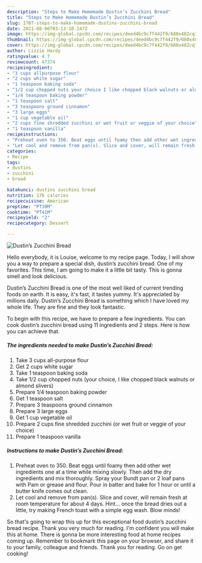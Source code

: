 ```yaml
---
description: "Steps to Make Homemade Dustin’s Zucchini Bread"
title: "Steps to Make Homemade Dustin’s Zucchini Bread"
slug: 1707-steps-to-make-homemade-dustins-zucchini-bread
date: 2021-08-06T03:13:10.147Z
image: https://img-global.cpcdn.com/recipes/deed4bc9c7f442f9/680x482cq70/dustins-zucchini-bread-recipe-main-photo.jpg
thumbnail: https://img-global.cpcdn.com/recipes/deed4bc9c7f442f9/680x482cq70/dustins-zucchini-bread-recipe-main-photo.jpg
cover: https://img-global.cpcdn.com/recipes/deed4bc9c7f442f9/680x482cq70/dustins-zucchini-bread-recipe-main-photo.jpg
author: Lizzie Hardy
ratingvalue: 4.7
reviewcount: 47374
recipeingredient:
- "3 cups allpurpose flour"
- "2 cups white sugar"
- "1 teaspoon baking soda"
- "1/2 cup chopped nuts your choice I like chopped black walnuts or almond slivers"
- "1/4 teaspoon baking powder"
- "1 teaspoon salt"
- "3 teaspoons ground cinnamon"
- "3 large eggs"
- "1 cup vegetable oil"
- "2 cups fine shredded zucchini or wet fruit or veggie of your choice"
- "1 teaspoon vanilla"
recipeinstructions:
- "Preheat oven to 350. Beat eggs until foamy then add other wet ingredients one at a time while mixing slowly. Then add the dry ingredients and mix thoroughly. Spray your Bundt pan or 2 loaf pans with Pam or grease and flour. Pour in batter and bake for 1 hour or until a butter knife comes out clean."
- "Let cool and remove from pan(s). Slice and cover, will remain fresh at room temperature for about 4 days. Hint... once the bread dries out a little, try making French toast with a simple egg wash. Blow minds!"
categories:
- Recipe
tags:
- dustins
- zucchini
- bread

katakunci: dustins zucchini bread 
nutrition: 176 calories
recipecuisine: American
preptime: "PT39M"
cooktime: "PT41M"
recipeyield: "2"
recipecategory: Dessert

---
```



![Dustin’s Zucchini Bread](https://img-global.cpcdn.com/recipes/deed4bc9c7f442f9/680x482cq70/dustins-zucchini-bread-recipe-main-photo.jpg)

Hello everybody, it is Louise, welcome to my recipe page. Today, I will show you a way to prepare a special dish, dustin’s zucchini bread. One of my favorites. This time, I am going to make it a little bit tasty. This is gonna smell and look delicious.



Dustin’s Zucchini Bread is one of the most well liked of current trending foods on earth. It is easy, it's fast, it tastes yummy. It's appreciated by millions daily. Dustin’s Zucchini Bread is something which I have loved my whole life. They are fine and they look fantastic.


To begin with this recipe, we have to prepare a few ingredients. You can cook dustin’s zucchini bread using 11 ingredients and 2 steps. Here is how you can achieve that.

<!--inarticleads1-->

##### The ingredients needed to make Dustin’s Zucchini Bread:

1. Take 3 cups all-purpose flour
1. Get 2 cups white sugar
1. Take 1 teaspoon baking soda
1. Take 1/2 cup chopped nuts (your choice, I like chopped black walnuts or almond slivers)
1. Prepare 1/4 teaspoon baking powder
1. Get 1 teaspoon salt
1. Prepare 3 teaspoons ground cinnamon
1. Prepare 3 large eggs
1. Get 1 cup vegetable oil
1. Prepare 2 cups fine shredded zucchini (or wet fruit or veggie of your choice)
1. Prepare 1 teaspoon vanilla




<!--inarticleads2-->

##### Instructions to make Dustin’s Zucchini Bread:

1. Preheat oven to 350. Beat eggs until foamy then add other wet ingredients one at a time while mixing slowly. Then add the dry ingredients and mix thoroughly. Spray your Bundt pan or 2 loaf pans with Pam or grease and flour. Pour in batter and bake for 1 hour or until a butter knife comes out clean.
1. Let cool and remove from pan(s). Slice and cover, will remain fresh at room temperature for about 4 days. Hint... once the bread dries out a little, try making French toast with a simple egg wash. Blow minds!




So that's going to wrap this up for this exceptional food dustin’s zucchini bread recipe. Thank you very much for reading. I'm confident you will make this at home. There is gonna be more interesting food at home recipes coming up. Remember to bookmark this page on your browser, and share it to your family, colleague and friends. Thank you for reading. Go on get cooking!
